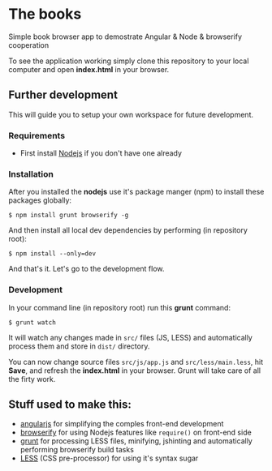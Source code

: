 # The books

Simple book browser app to demostrate Angular & Node & browserify cooperation

To see the application working simply clone this repository to your local computer and open **index.html** in your browser.

## Further development

This will guide you to setup your own workspace for future development.

### Requirements

* First install [Nodejs](https://nodejs.org/en/) if you don't have one already

### Installation

After you installed the **nodejs** use it's package manger (npm) to install these packages globally:

```
$ npm install grunt browserify -g
```

And then install all local dev dependencies by performing (in repository root):

```
$ npm install --only=dev
```

And that's it. Let's go to the development flow.

### Development

In your command line (in repository root) run this **grunt** command:

```
$ grunt watch
```

It will watch any changes made in ```src/``` files (JS, LESS) and automatically process them and store in ```dist/``` directory. 

You can now change source files ```src/js/app.js``` and ```src/less/main.less```, hit **Save**, and refresh the **index.html** in your browser. Grunt will take care of all the firty work.



## Stuff used to make this:

 * [angularjs](https://angularjs.org/) for simplifying the comples front-end development
 * [browserify](http://browserify.org/) for using Nodejs features like ```require()``` on front-end side
 * [grunt](http://gruntjs.com/) for processing LESS files, minifying, jshinting and automatically performing browserify build tasks
 * [LESS](http://lesscss.org/) (CSS pre-processor) for using it's syntax sugar

